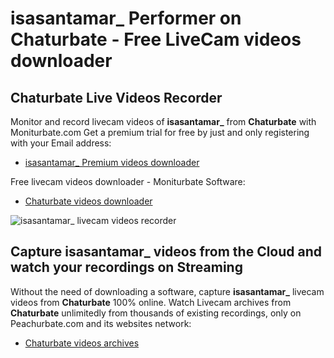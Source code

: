 # isasantamar_ Performer on Chaturbate - Free LiveCam videos downloader

## Chaturbate Live Videos Recorder

Monitor and record livecam videos of **isasantamar_** from **Chaturbate** with Moniturbate.com
Get a premium trial for free by just and only registering with your Email address:
* [isasantamar_ Premium videos downloader](https://moniturbate.com/request-demo-licence-key.html)

Free livecam videos downloader - Moniturbate Software:
* [Chaturbate videos downloader](https://moniturbate.com/moniturbate-download-software.html)

![isasantamar_ livecam videos recorder](https://peachurnet.com/templates/moniturbate-software.png)


## Capture isasantamar_ videos from the Cloud and watch your recordings on Streaming

Without the need of downloading a software, capture **isasantamar_** livecam videos from **Chaturbate** 100% online.
Watch Livecam archives from **Chaturbate** unlimitedly from thousands of existing recordings, only on Peachurbate.com and its websites network:
* [Chaturbate videos archives](https://peachurnet.com/)